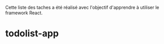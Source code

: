Cette liste des taches a été réalisé avec l'objectif d'apprendre à utiliser le framework React. 
# todolist-app
